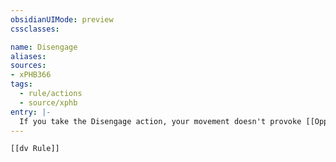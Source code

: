 ```yaml
---
obsidianUIMode: preview
cssclasses:

name: Disengage
aliases:
sources:
- xPHB366
tags:
  - rule/actions
  - source/xphb
entry: |-
  If you take the Disengage action, your movement doesn't provoke [[Opportunity Attacks]] for the rest of the current turn.
---
```


```meta-bind-embed
[[dv Rule]]
```